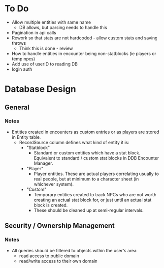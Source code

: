 # To Do

- Allow multiple entities with same name
    - DB allows, but parsing needs to handle this
- Pagination in api calls
- Rework so that stats are not hardcoded - allow custom stats and saving throws
    - Think this is done - review
- How to handle entities in encounter being non-statblocks (ie players or temp npcs)
- Add use of userID to reading DB
- login auth

# Database Design

## General

### Notes

- Entities created in encounters as custom entries or as players are stored in Entity table.
    - RecordSource column defines what kind of entity it is:
        - "Statblock"
            - Standard or custom entities which have a stat block. Equivalent to standard / custom stat blocks in DDB Encounter Manager.
        - "Player"
            - Player entities. These are actual players correlating usually to real people, but at minimum to a character sheet (in whichever system).
        - "Custom"
            - Temporary entities created to track NPCs who are not worth creating an actual stat block for, or just until an actual stat block is created.
            - These should be cleaned up at semi-regular intervals.

## Security / Ownership Management

### Notes

- All queries should be filtered to objects within the user's area
    - read access to public domain
    - read/write access to their own domain
